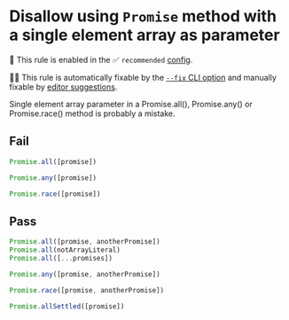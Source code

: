 # Disallow using `Promise` method with a single element array as parameter

💼 This rule is enabled in the ✅ `recommended` [config](https://github.com/sindresorhus/eslint-plugin-unicorn#preset-configs).

🔧💡 This rule is automatically fixable by the [`--fix` CLI option](https://eslint.org/docs/latest/user-guide/command-line-interface#--fix) and manually fixable by [editor suggestions](https://eslint.org/docs/developer-guide/working-with-rules#providing-suggestions).

<!-- end auto-generated rule header -->
<!-- Do not manually modify this header. Run: `npm run fix:eslint-docs` -->

Single element array parameter in a Promise.all(), Promise.any() or Promise.race() method is probably a mistake.

## Fail

```js
Promise.all([promise])

Promise.any([promise])

Promise.race([promise])
```

## Pass

```js
Promise.all([promise, anotherPromise])
Promise.all(notArrayLiteral)
Promise.all([...promises])

Promise.any([promise, anotherPromise])

Promise.race([promise, anotherPromise])

Promise.allSettled([promise])
```
